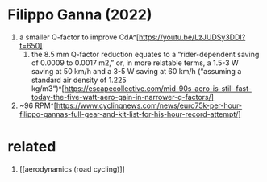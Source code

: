 # Filippo Ganna (2022)
1. a smaller Q-factor to improve CdA^[https://youtu.be/LzJUDSy3DDI?t=650]
	1. the 8.5 mm Q-factor reduction equates to a “rider-dependent saving of 0.0009 to 0.0017 m2,” or, in more relatable terms, a 1.5-3 W saving at 50 km/h and a 3-5 W saving at 60 km/h (“assuming a standard air density of 1.225 kg/m3“)^[https://escapecollective.com/mid-90s-aero-is-still-fast-today-the-five-watt-aero-gain-in-narrower-q-factors/]
2. ~96 RPM^[https://www.cyclingnews.com/news/euro75k-per-hour-filippo-gannas-full-gear-and-kit-list-for-his-hour-record-attempt/]

# related
1. [[aerodynamics (road cycling)]]